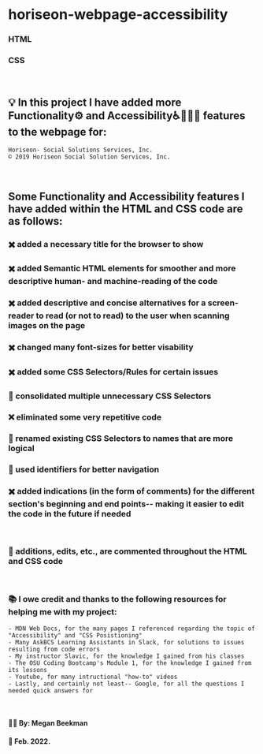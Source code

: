 # horiseon-webpage-accessibility
### HTML 
### CSS

</br>

## 💡 In this project I have added more Functionality⚙️ and Accessibility♿️🧏🧑‍🦯 features to the webpage for:
    Horiseon- Social Solutions Services, Inc.
    © 2019 Horiseon Social Solution Services, Inc.

</br>

## Some Functionality and Accessibility features I have added within the HTML and CSS code are as follows:
    
### ✖️ added a necessary title for the browser to show

### ✖️ added Semantic HTML elements for smoother and more descriptive human- and machine-reading of the code

### ✖️ added descriptive and concise alternatives for a screen-reader to read (or not to read) to the user when scanning images on the page

### ✖️ changed many font-sizes for better visability

### ✖️ added some CSS Selectors/Rules for certain issues

### 🤝 consolidated multiple unnecessary CSS Selectors

### ❌ eliminated some very repetitive code

### 📝 renamed existing CSS Selectors to names that are more logical

### 🔗 used identifiers for better navigation

### ✖️ added indications (in the form of comments) for the different section's beginning and end points-- making it easier to edit the code in the future if needed

</br>

### 📑 additions, edits, etc., are commented throughout the HTML and CSS code

</br>

### 📚 I owe credit and thanks to the following resources for helping me with my project:
    - MDN Web Docs, for the many pages I referenced regarding the topic of "Accessibility" and "CSS Posistioning"
    - Many AskBCS Learning Assistants in Slack, for solutions to issues resulting from code errors
    - My instructor Slavic, for the knowledge I gained from his classes
    - The OSU Coding Bootcamp's Module 1, for the knowledge I gained from its lessons
    - Youtube, for many intructional "how-to" videos
    - Lastly, and certainly not least-- Google, for all the questions I needed quick answers for

</br>

#### 👩‍💻 By: Megan Beekman
#### 📅 Feb. 2022.
